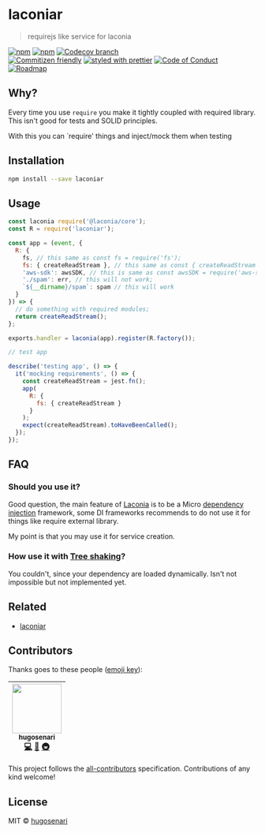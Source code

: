 # laconiar

> requirejs like service for laconia

[![npm](https://img.shields.io/npm/v/laconiar.svg?style=flat-square)](https://www.npmjs.com/package/laconiar)
[![npm](https://img.shields.io/npm/dt/laconiar.svg?style=flat-square)](https://npm-stat.com/charts.html?package=laconiar&from=2016-04-01)
[![Codecov branch](https://img.shields.io/codecov/c/github/hugosenari/laconiar/master.svg?style=flat-square)](https://codecov.io/github/hugosenari/laconiar)
<br />
[![Commitizen friendly](https://img.shields.io/badge/commitizen-friendly-brightgreen.svg?style=flat-square)](http://commitizen.github.io/cz-cli/)
[![styled with prettier](https://img.shields.io/badge/styled_with-prettier-ff69b4.svg?style=flat-square)](https://github.com/prettier/prettier)
[![Code of Conduct](https://img.shields.io/badge/code%20of-conduct-ff69b4.svg?style=flat-square)](./other/code_of_conduct.md)
[![Roadmap](https://img.shields.io/badge/%F0%9F%93%94-roadmap-CD9523.svg?style=flat-square)](./other/roadmap.md)

## Why?

Every time you use `require` you make it tightly coupled with required library. This isn't good for tests and SOLID principles.

With this you can `require' things and inject/mock them when testing

## Installation

```sh
npm install --save laconiar
```

## Usage

```js
const laconia require('@laconia/core');
const R = require('laconiar');

const app = (event, {
  R: {
    fs, // this same as const fs = require('fs');
    fs: { createReadStream }, // this same as const { createReadStream } = require('fs');
    'aws-sdk': awsSDK, // this is same as const awsSDK = require('aws-sdk');
    './spam': err, // this will not work;
    `${__dirname}/spam`: spam // this will work
  }
}) => {
  // do something with required modules;
  return createReadStream();
};

exports.handler = laconia(app).register(R.factory());

// test app

describe('testing app', () => {
  it('mocking requirements', () => {
    const createReadStream = jest.fn();
    app(
      R: {
        fs: { createReadStream }
      }
    );
    expect(createReadStream).toHaveBeenCalled();
  });
});

```

## FAQ

### Should you use it?

Good question, the main feature of [Laconia](https://laconiajs.io/) is to be a Micro [dependency injection](https://en.wikipedia.org/wiki/Dependency_injection) framework, some DI frameworks recommends to do not use it for things like require external library.

My point is that you may use it for service creation.

### How use it with [Tree shaking](https://en.wikipedia.org/wiki/Tree_shaking)?

You couldn't, since your dependency are loaded dynamically. Isn't not impossible but not implemented yet.

## Related

* [laconiar](/hugosenari/laconiar/)

## Contributors

Thanks goes to these people ([emoji key](https://github.com/kentcdodds/all-contributors#emoji-key)):

<!-- ALL-CONTRIBUTORS-LIST:START - Do not remove or modify this section -->
| [<img src="https://avatars2.githubusercontent.com/u/22868432?v=3" width="100px;"/><br /><sub>hugosenari</sub>](https://github.com/hugosenari)<br />[💻](https://github.com/hugosenari/laconiar/commits?author=hugosenari "Code") [📖](https://github.com/hugosenari/laconiar/commits?author=hugosenari "Documentation") [🚇](#infra-luftywiranda13 "Infrastructure (Hosting, Build-Tools, etc)") |
| :---: |
<!-- ALL-CONTRIBUTORS-LIST:END -->

This project follows the [all-contributors](https://github.com/kentcdodds/all-contributors) specification. Contributions of any kind welcome!

## License

MIT &copy; [hugosenari]()
